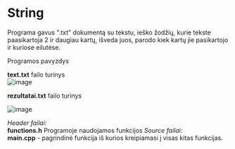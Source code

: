 # String
Programa gavus ".txt" dokumentą su tekstu, ieško žodžių, kurie tekste paasikartoja 2 ir daugiau kartų, išveda juos, parodo kiek kartų jie pasikartojo ir kuriose eilutėse.

Programos pavyzdys

**text.txt** failo turinys   
![image](https://user-images.githubusercontent.com/99315244/172364449-29eef6eb-f9ff-4672-94d5-f8892ff80096.png)

**rezultatai.txt** failo turinys

![image](https://user-images.githubusercontent.com/99315244/172364862-9b4b1fac-191a-4d83-89c0-4059f2f42c37.png)




*Header failai:*  
  **functions.h** Programoje naudojamos funkcijos
*Source failai:*  
**main.cpp** - pagrindinė funkcija iš kurios kreipiamasi į visas kitas funkcijas.

